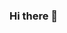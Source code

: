 ### Hi there 👋

<!--
**Deltrece/Deltrece** is a ✨ _special_ ✨ repository because its `README.md` (this file) appears on your GitHub profile.

Here are some ideas to get you started:

- 🔭 I’m currently working on Black History Information
- 🌱 I’m currently learning Front End Web Development
- 👯 I’m looking to collaborate on hosting virtual events
- 🤔 I’m looking for help with understanding coding terminology
- 💬 Ask me about my cat :cat2:
- 📫 How to reach me: :inbox_tray:
- 😄 Pronouns: she/her
- ⚡ Fun fact: I've bikepacked along the G.A.P.
-->
